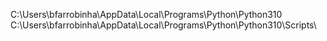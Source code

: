 C:\Users\bfarrobinha\AppData\Local\Programs\Python\Python310\
C:\Users\bfarrobinha\AppData\Local\Programs\Python\Python310\Scripts\